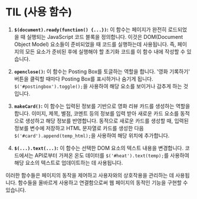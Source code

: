 # TIL (사용 함수)

1. **`$(document).ready(function() {...})`:**
   이 함수는 페이지가 완전히 로드되었을 때 실행되는 JavaScript 코드 블록을 정의합니다. 이것은 DOM(Document Object Model) 요소들이 준비되었을 때 코드를 실행하는데 사용됩니다. 즉, 페이지의 모든 요소가 준비된 후에 실행해야 할 초기화 코드를 이 함수 내에 작성할 수 있습니다.

2. **`openclose()`:**
   이 함수는 Posting Box를 토글하는 역할을 합니다. '영화 기록하기' 버튼을 클릭할 때마다 Posting Box를 표시하거나 숨기게 됩니다. `$('#postingbox').toggle();`을 사용하여 해당 요소를 보이거나 감추게 하는 것입니다.

3. **`makeCard()`:**
   이 함수는 입력된 정보를 기반으로 영화 리뷰 카드를 생성하는 역할을 합니다. 이미지, 제목, 별점, 코멘트 등의 정보를 입력 받아 새로운 카드 요소를 동적으로 생성하고 해당 정보를 반영합니다. 동적으로 새로운 카드를 생성할 때, 입력된 정보를 변수에 저장하고 HTML 문자열로 카드를 생성한 다음 `$('#card').append(temp_html);`을 사용하여 해당 위치에 추가합니다.

4. **`$(...).text(...)`:**
   이 함수는 선택한 DOM 요소의 텍스트 내용을 변경합니다. 코드에서는 API로부터 가져온 온도 데이터를 `$('#heat').text(temp);`를 사용하여 해당 요소의 텍스트로 업데이트하는 데 사용됩니다.

이러한 함수들은 페이지의 동작을 제어하고 사용자와의 상호작용을 관리하는 데 사용됩니다. 함수들을 올바르게 사용하고 연결함으로써 웹 페이지의 동적인 기능을 구현할 수 있습니다.
